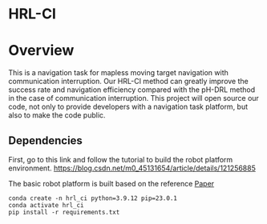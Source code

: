 # HRL-CI

# Overview

This is a navigation task for  mapless moving target navigation with communication interruption. Our HRL-CI method can greatly improve the success rate and navigation efficiency compared with the pH-DRL method in the case of communication interruption. This project will open source our code, not only to provide developers with a navigation task platform, but also to make the code public.



## Dependencies

First, go to this link and follow the tutorial to build the robot platform environment. 
https://blog.csdn.net/m0_45131654/article/details/121256885

The basic robot platform is built based on the reference  [Paper](https://arxiv.org/abs/2003.01157) 

```
conda create -n hrl_ci python=3.9.12 pip=23.0.1
conda activate hrl_ci
pip install -r requirements.txt
```
